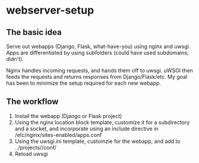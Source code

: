 webserver-setup
===============

The basic idea
--------------
Serve out webapps (Django, Flask, what-have-you) using nginx and uwsgi. Apps are differentiated by using subfolders (could have used subdomains; didn't).

Nginx handles incoming requests, and hands them off to uwsgi. uWSGI then feeds the requests and returns responses from Django/Flask/etc. My goal has been to minimize the setup required for each new webapp.

The workflow
------------
1. Install the webapp (Django or Flask project)
2. Using the nginx location block template, customize it for a subdirectory and a socket, and incorporate using an include directive in /etc/nginx/sites-enabled/apps.conf
3. Using the uwsgi.ini template, customzie for the webapp, and add to ../projects/<project>/conf/
4. Reload uwsgi


